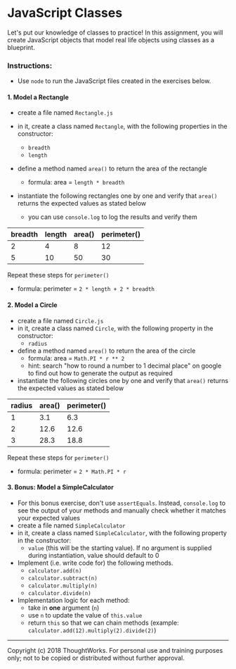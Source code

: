 # JavaScript Classes

Let's put our knowledge of classes to practice! In this assignment, you will
create JavaScript objects that model real life objects using classes as a
blueprint.

### Instructions:

- Use `node` to run the JavaScript files created in the exercises below.

#### 1. Model a Rectangle
- create a file named `Rectangle.js`
- in it, create a class named `Rectangle`, with the following properties in the constructor:
    - `breadth`
    - `length`
- define a method named `area()` to return the area of the rectangle
    - formula: area = `length * breadth`

- instantiate the following rectangles one by one and verify that `area()`
  returns the expected values as stated below
  	- you can use `console.log` to log the results and verify them

| breadth | length | area() | perimeter() |
|-|-|-|-|
|2|4|8|12|
|5|10|50|30|

Repeat these steps for `perimeter()`
- formula: perimeter = `2 * length + 2 * breadth`

#### 2. Model a Circle
- create a file named `Circle.js`
- in it, create a class named `Circle`, with the following property in the constructor:
    - `radius`
- define a method named `area()` to return the area of the circle
    - formula: area = `Math.PI * r ** 2`
    - hint: search "how to round a number to 1 decimal place" on google to find out how to generate the output as required
- instantiate the following circles one by one and verify that `area()` returns the expected values as stated below

| radius | area() | perimeter() |
|-|-|-|
|1|3.1|6.3|
|2|12.6|12.6|
|3|28.3|18.8|

Repeat these steps for `perimeter()`
- formula: perimeter = `2 * Math.PI * r`

#### 3. Bonus: Model a SimpleCalculator
- For this bonus exercise, don't use `assertEquals`. Instead, `console.log` to see the output of your methods and manually check whether it matches your expected values
- create a file named `SimpleCalculator`
- in it, create a class named `SimpleCalculator`, with the following property in the constructor:
    - `value` (this will be the starting value). If no argument is supplied during instantiation, value should default to 0
- Implement (i.e. write code for) the following methods.
    - `calculator.add(n)`
    - `calculator.subtract(n)`
    - `calculator.multiply(n)`
    - `calculator.divide(n)`
- Implementation logic for each method:
    - take in **one** argument (`n`)
    - use `n` to update the value of `this.value`
    - return `this` so that we can chain methods (example: `calculator.add(12).multiply(2).divide(2)`)

---
Copyright (c) 2018 ThoughtWorks. For personal use and training purposes only; not to be copied or distributed without further approval.
